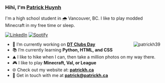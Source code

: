 ### Hihi, I'm <a href="https://patrickh.ca/">Patrick Huynh</a>
I'm a high school student in 🌧️ Vancouver, BC. I like to play modded Minecraft in my free time or sleep.

[![LinkedIn](https://img.shields.io/badge/-@patrickh39-0077B5?style=flat-square&amp;labelColor=0077B5&amp;logo=LinkedIn&amp;link=https://www.linkedin.com/in/patrickh39/)](https://www.linkedin.com/in/patrickh39)
[![Spotify](https://img.shields.io/badge/-@Patrick-1ED760?style=flat-square&amp;labelColor=fff&amp;logo=Spotify&amp;link=https://open.spotify.com/user/pattyboy121)](https://open.spotify.com/user/pattyboy121)

<img align="right" src="https://github-readme-stats.vercel.app/api?username=patrickh39&show_icons=true&count_private=true" alt="patrickh39" />

- 🔭 I’m currently working on **[DT Clubs Day](https://github.com/patrickh39/DT-Clubs-Day)**
- 📚 I’m currently learning **Python, HTML, and CSS**
- ⛰️ I like to hike when I can, then take a million photos on my way there.
- 🎮 I like to play **Minecraft, Val, or League**
- 🌐 Check out my website at: **[patrickh.ca](https://patrickh.ca)**
- 💬 Get in touch with me at **[patrick@patrickh.ca](mailto:patrick@patrickh.ca)**
